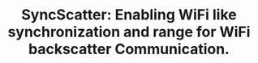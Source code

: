 ---
layout: publication
title: 'SyncScatter: Enabling WiFi like synchronization and range for WiFi backscatter
  Communication.'
short_title: 'SyncScatter: Enabling WiFi like synchronization and range for WiFi backscatter
  Communication.'
authors: M Dunna, M Meng, PH Wang, C Zhang, PP Mercier, D Bharadia,
conference: NSDI 2021 (Acceptance rate 15% -- 40 papers accepted out of 255 submitted)
confurl: https://doi.org/10.1145/2486001
paper: /files/papers/nsdi21-syncscatter.pdf
tags: Uncategorized
---